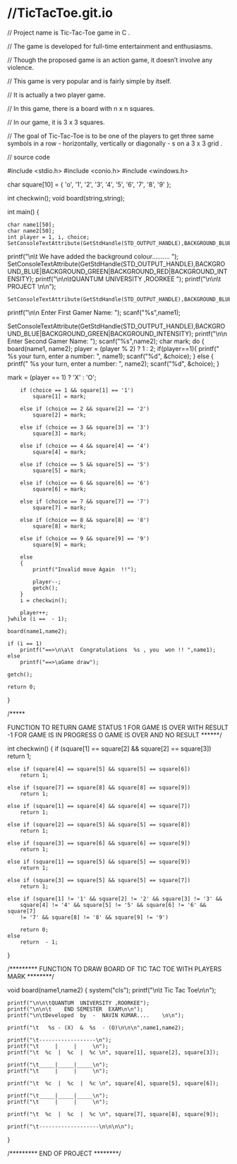 # //TicTacToe.git.io
//  Project name is Tic-Tac-Toe game in C .

// The game is developed for full-time entertainment and enthusiasms.

//  Though the proposed game is an action game, it doesn’t   involve any violence.

// This game is very popular and is fairly simple by itself.

// It is actually a two player game.

// In this game, there is a board with n x n squares.

//  In our game, it is 3 x 3 squares.

//  The goal of Tic-Tac-Toe is to be one of the players to get three same symbols in a row - horizontally, vertically or  diagonally - s on a 3 x 3 grid .


 //   source  code
 
 
#include <stdio.h>
#include <conio.h>
#include <windows.h>

char square[10] = { 'o', '1', '2', '3', '4', '5', '6', '7', '8', '9' };

int checkwin();
void board(string,string);

int main()
{

    char name1[50];
    char name2[50];
    int player = 1, i, choice;
    SetConsoleTextAttribute(GetStdHandle(STD_OUTPUT_HANDLE),BACKGROUND_BLUE|BACKGROUND_GREEN);
printf("\n\t We have added the background colour.......... ");
SetConsoleTextAttribute(GetStdHandle(STD_OUTPUT_HANDLE),BACKGROUND_BLUE|BACKGROUND_GREEN|BACKGROUND_RED|BACKGROUND_INTENSITY);
printf("\n\n\tQUANTUM  UNIVERSITY ,ROORKEE         ");
    printf("\n\n\t       PROJECT          \n\n");

    SetConsoleTextAttribute(GetStdHandle(STD_OUTPUT_HANDLE),BACKGROUND_BLUE|BACKGROUND_RED|BACKGROUND_INTENSITY);
printf("\n\n Enter First Gamer Name: ");
scanf("%s",name1);

SetConsoleTextAttribute(GetStdHandle(STD_OUTPUT_HANDLE),BACKGROUND_BLUE|BACKGROUND_GREEN|BACKGROUND_INTENSITY);
printf("\n\n Enter Second  Gamer Name: ");
scanf("%s",name2);
    char mark;
    do
    {
        board(name1, name2);
        player = (player % 2) ? 1 : 2;
if(player==1){
        printf(" %s your turn, enter a number:  ", name1);
        scanf("%d", &choice);
}
else
{
    printf(" %s your turn, enter a number:  ", name2);
        scanf("%d", &choice);
}

  mark = (player == 1) ? 'X' : 'O';

        if (choice == 1 && square[1] == '1')
            square[1] = mark;

        else if (choice == 2 && square[2] == '2')
            square[2] = mark;

        else if (choice == 3 && square[3] == '3')
            square[3] = mark;

        else if (choice == 4 && square[4] == '4')
            square[4] = mark;

        else if (choice == 5 && square[5] == '5')
            square[5] = mark;

        else if (choice == 6 && square[6] == '6')
            square[6] = mark;

        else if (choice == 7 && square[7] == '7')
            square[7] = mark;

        else if (choice == 8 && square[8] == '8')
            square[8] = mark;

        else if (choice == 9 && square[9] == '9')
            square[9] = mark;

        else
        {
            printf("Invalid move Again  !!");

            player--;
            getch();
        }
        i = checkwin();

        player++;
    }while (i ==  - 1);

    board(name1,name2);

    if (i == 1)
        printf("==>\n\a\t  Congratulations  %s , you  won !! ",name1);
    else
        printf("==>\aGame draw");

    getch();

    return 0;
}

/*****

FUNCTION TO RETURN GAME STATUS
1 FOR GAME IS OVER WITH RESULT
-1 FOR GAME IS IN PROGRESS
O GAME IS OVER AND NO RESULT
 ******/

int checkwin()
{
    if (square[1] == square[2] && square[2] == square[3])
        return 1;

    else if (square[4] == square[5] && square[5] == square[6])
        return 1;

    else if (square[7] == square[8] && square[8] == square[9])
        return 1;

    else if (square[1] == square[4] && square[4] == square[7])
        return 1;

    else if (square[2] == square[5] && square[5] == square[8])
        return 1;

    else if (square[3] == square[6] && square[6] == square[9])
        return 1;

    else if (square[1] == square[5] && square[5] == square[9])
        return 1;

    else if (square[3] == square[5] && square[5] == square[7])
        return 1;

    else if (square[1] != '1' && square[2] != '2' && square[3] != '3' &&
        square[4] != '4' && square[5] != '5' && square[6] != '6' && square[7]
        != '7' && square[8] != '8' && square[9] != '9')

        return 0;
    else
        return  - 1;
}


/*********
FUNCTION TO DRAW BOARD OF TIC TAC TOE WITH PLAYERS MARK
 ********/


void board(name1,name2)
{
    system("cls");
    printf("\n\t        Tic Tac Toe\n\n");

    printf("\n\n\tQUANTUM  UNIVERSITY ,ROORKEE");
    printf("\n\n\t    END SEMESTER  EXAM\n\n");
    printf("\n\tDeveloped  by  -  NAVIN KUMAR....    \n\n");

    printf("\t   %s - (X)  &  %s  - (O)\n\n\n",name1,name2);

    printf("\t------------------\n");
    printf("\t     |     |     \n");
    printf("\t  %c  |  %c  |  %c \n", square[1], square[2], square[3]);

    printf("\t_____|_____|_____\n");
    printf("\t     |     |     \n");

    printf("\t  %c  |  %c  |  %c \n", square[4], square[5], square[6]);

    printf("\t_____|_____|_____\n");
    printf("\t     |     |     \n");

    printf("\t  %c  |  %c  |  %c \n", square[7], square[8], square[9]);

    printf("\t-------------------\n\n\n\n");
}

/*********
END OF PROJECT
 ********/






